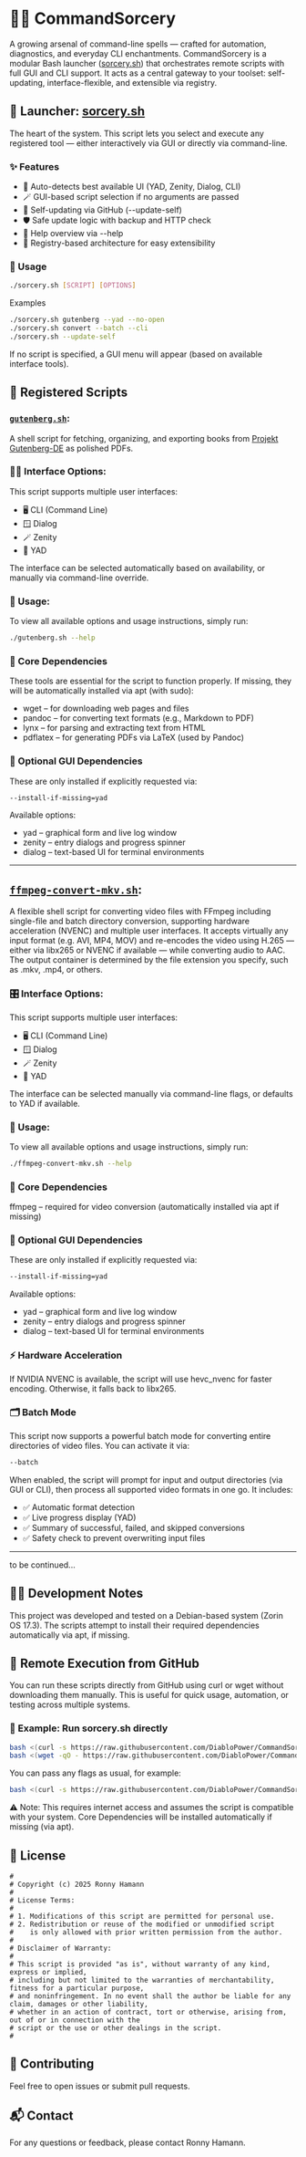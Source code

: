 # 🧙‍♂️ CommandSorcery
A growing arsenal of command-line spells — crafted for automation, diagnostics, and everyday CLI enchantments. CommandSorcery is a modular Bash launcher ([sorcery.sh](./sorcery.sh)) that orchestrates remote scripts with full GUI and CLI support. It acts as a central gateway to your toolset: self-updating, interface-flexible, and extensible via registry.

## 🚀 Launcher: [sorcery.sh](./sorcery.sh)
The heart of the system. This script lets you select and execute any registered tool — either interactively via GUI or directly via command-line.

### ✨ Features
- 🧠 Auto-detects best available UI (YAD, Zenity, Dialog, CLI)
- 🪄 GUI-based script selection if no arguments are passed
- 🔄 Self-updating via GitHub (--update-self)
- 🛡️ Safe update logic with backup and HTTP check
- 🧾 Help overview via --help
- 🧰 Registry-based architecture for easy extensibility

### 🧾 Usage
```bash
./sorcery.sh [SCRIPT] [OPTIONS]
```
Examples
```bash
./sorcery.sh gutenberg --yad --no-open
./sorcery.sh convert --batch --cli
./sorcery.sh --update-self
```
If no script is specified, a GUI menu will appear (based on available interface tools).

## 📜 Registered Scripts

### [`gutenberg.sh`](./gutenberg.sh): 

A shell script for fetching, organizing, and exporting books from [Projekt Gutenberg-DE](https://www.projekt-gutenberg.org/) as polished PDFs.

### 🧙‍♂️ Interface Options:

This script supports multiple user interfaces:

- 🖥️ CLI (Command Line)
- 🪟 Dialog
- 🪄 Zenity
- 🧿 YAD

The interface can be selected automatically based on availability, or manually via command-line override.

### 🧾 Usage:

To view all available options and usage instructions, simply run:

```bash
./gutenberg.sh --help
```

### 🧰 Core Dependencies

These tools are essential for the script to function properly. If missing, they will be automatically installed via apt (with sudo):

- wget – for downloading web pages and files
- pandoc – for converting text formats (e.g., Markdown to PDF)
- lynx – for parsing and extracting text from HTML
- pdflatex – for generating PDFs via LaTeX (used by Pandoc)

### 🧩 Optional GUI Dependencies

These are only installed if explicitly requested via:

```bash
--install-if-missing=yad
```

Available options:

- yad – graphical form and live log window
- zenity – entry dialogs and progress spinner
- dialog – text-based UI for terminal environments

---

## [`ffmpeg-convert-mkv.sh`](./ffmpeg-convert-mkv.sh):

A flexible shell script for converting video files with FFmpeg including single-file and batch directory conversion, supporting hardware acceleration (NVENC) and multiple user interfaces. It accepts virtually any input format (e.g. AVI, MP4, MOV) and re-encodes the video using H.265 — either via libx265 or NVENC if available — while converting audio to AAC. The output container is determined by the file extension you specify, such as .mkv, .mp4, or others.

### 🎛️ Interface Options:

This script supports multiple user interfaces:

- 🖥️ CLI (Command Line)
- 🪟 Dialog
- 🪄 Zenity
- 🧿 YAD

The interface can be selected manually via command-line flags, or defaults to YAD if available.

### 🧾 Usage:

To view all available options and usage instructions, simply run:

```bash
./ffmpeg-convert-mkv.sh --help
```

### 🧰 Core Dependencies

ffmpeg – required for video conversion (automatically installed via apt if missing)

### 🧩 Optional GUI Dependencies

These are only installed if explicitly requested via:

```bash
--install-if-missing=yad
```

Available options:

- yad – graphical form and live log window
- zenity – entry dialogs and progress spinner
- dialog – text-based UI for terminal environments

### ⚡ Hardware Acceleration

If NVIDIA NVENC is available, the script will use hevc_nvenc for faster encoding. Otherwise, it falls back to libx265.

### 🗂️ Batch Mode

This script now supports a powerful batch mode for converting entire directories of video files. You can activate it via:

```bash
--batch
```
When enabled, the script will prompt for input and output directories (via GUI or CLI), then process all supported video formats in one go. It includes:

- ✅ Automatic format detection
- ✅ Live progress display (YAD)
- ✅ Summary of successful, failed, and skipped conversions
- ✅ Safety check to prevent overwriting input files

---
to be continued...

## 🧙‍♂️ Development Notes

This project was developed and tested on a Debian-based system (Zorin OS 17.3). The scripts attempt to install their required dependencies automatically via apt, if missing.

## 🧠 Remote Execution from GitHub
You can run these scripts directly from GitHub using curl or wget without downloading them manually. This is useful for quick usage, automation, or testing across multiple systems.

### 🧾 Example: Run sorcery.sh directly
```bash
bash <(curl -s https://raw.githubusercontent.com/DiabloPower/CommandSorcery/main/sorcery.sh)
bash <(wget -qO - https://raw.githubusercontent.com/DiabloPower/CommandSorcery/main/sorcery.sh)
```
You can pass any flags as usual, for example:

```bash
bash <(curl -s https://raw.githubusercontent.com/DiabloPower/CommandSorcery/main/sorcery.sh) convert --batch --yad
```

⚠️ Note: This requires internet access and assumes the script is compatible with your system. Core Dependencies will be installed automatically if missing (via apt).

## 📜 License

```plaintext
# 
# Copyright (c) 2025 Ronny Hamann
# 
# License Terms:
# 
# 1. Modifications of this script are permitted for personal use.
# 2. Redistribution or reuse of the modified or unmodified script
#    is only allowed with prior written permission from the author.
# 
# Disclaimer of Warranty:
# 
# This script is provided "as is", without warranty of any kind, express or implied,
# including but not limited to the warranties of merchantability, fitness for a particular purpose,
# and noninfringement. In no event shall the author be liable for any claim, damages or other liability,
# whether in an action of contract, tort or otherwise, arising from, out of or in connection with the
# script or the use or other dealings in the script.
#
```

## 🤝 Contributing
Feel free to open issues or submit pull requests.

## 📬 Contact
For any questions or feedback, please contact Ronny Hamann.
